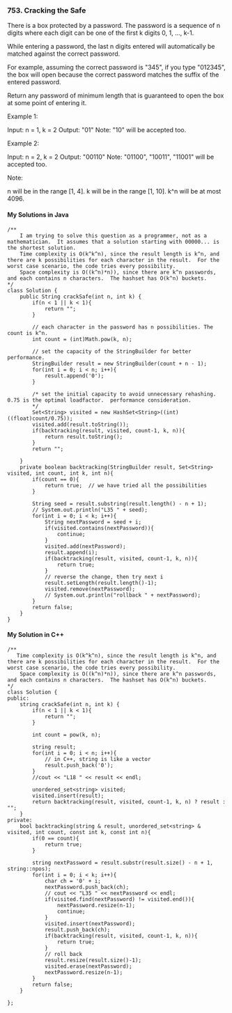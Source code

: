 ### 753. Cracking the Safe

There is a box protected by a password. The password is a sequence of n digits where each digit can be one of the first k digits 0, 1, ..., k-1.

While entering a password, the last n digits entered will automatically be matched against the correct password.

For example, assuming the correct password is "345", if you type "012345", the box will open because the correct password matches the suffix of the entered password.

Return any password of minimum length that is guaranteed to open the box at some point of entering it.

Example 1:

Input: n = 1, k = 2
Output: "01"
Note: "10" will be accepted too.

Example 2:

Input: n = 2, k = 2
Output: "00110"
Note: "01100", "10011", "11001" will be accepted too.
 
Note:

n will be in the range [1, 4].
k will be in the range [1, 10].
k^n will be at most 4096.

#### My Solutions in Java
```
/**
    I am trying to solve this question as a programmer, not as a mathematician.  It assumes that a solution starting with 00000... is the shortest solution.
    Time complexity is O(k^k^n), since the result length is k^n, and there are k possibilities for each character in the result.  For the worst case scenario, the code tries every possibility.
    Space complexity is O((k^n)*n)), since there are k^n passwords, and each contains n characters.  The hashset has O(k^n) buckets.
*/
class Solution {
    public String crackSafe(int n, int k) {
        if(n < 1 || k < 1){
            return "";
        }
        
        // each character in the password has n possibilities. The count is k^n.
        int count = (int)Math.pow(k, n);
        
        // set the capacity of the StringBuilder for better performance.
        StringBuilder result = new StringBuilder(count + n - 1);
        for(int i = 0; i < n; i++){
            result.append('0');
        }
        
        /* set the initial capacity to avoid unnecessary rehashing. 0.75 is the optimal loadfactor.  performance consideration.
        */
        Set<String> visited = new HashSet<String>((int)((float)count/0.75));
        visited.add(result.toString());
        if(backtracking(result, visited, count-1, k, n)){
            return result.toString();
        }
        return "";

    }
    private boolean backtracking(StringBuilder result, Set<String> visited, int count, int k, int n){
        if(count == 0){
            return true;  // we have tried all the possibilities
        }
        
        String seed = result.substring(result.length() - n + 1);
        // System.out.println("L35 " + seed);
        for(int i = 0; i < k; i++){
            String nextPassword = seed + i;
            if(visited.contains(nextPassword)){
                continue;
            }
            visited.add(nextPassword);
            result.append(i);
            if(backtracking(result, visited, count-1, k, n)){
                return true;
            }
            // reverse the change, then try next i
            result.setLength(result.length()-1);
            visited.remove(nextPassword);
            // System.out.println("rollback " + nextPassword);
        }
        return false;
    }
}
```

#### My Solution in C++
```
/**
   Time complexity is O(k^k^n), since the result length is k^n, and there are k possibilities for each character in the result.  For the worst case scenario, the code tries every possibility.
    Space complexity is O((k^n)*n)), since there are k^n passwords, and each contains n characters.  The hashset has O(k^n) buckets.
*/
class Solution {
public:
    string crackSafe(int n, int k) {
        if(n < 1 || k < 1){
            return "";
        }
        
        int count = pow(k, n);
        
        string result;
        for(int i = 0; i < n; i++){
            // in C++, string is like a vector
            result.push_back('0');
        }
        //cout << "L18 " << result << endl;
        
        unordered_set<string> visited;
        visited.insert(result);
        return backtracking(result, visited, count-1, k, n) ? result : "";
    }
private:
    bool backtracking(string & result, unordered_set<string> & visited, int count, const int k, const int n){
        if(0 == count){
            return true;
        }
        
        string nextPassword = result.substr(result.size() - n + 1, string::npos);
        for(int i = 0; i < k; i++){
            char ch = '0' + i;
            nextPassword.push_back(ch);
            // cout << "L35 " << nextPassword << endl;
            if(visited.find(nextPassword) != visited.end()){
                nextPassword.resize(n-1);
                continue;
            }
            visited.insert(nextPassword);
            result.push_back(ch);
            if(backtracking(result, visited, count-1, k, n)){
                return true;
            }
            // roll back
            result.resize(result.size()-1);
            visited.erase(nextPassword);
            nextPassword.resize(n-1);
        }
        return false;
    }

};
```
